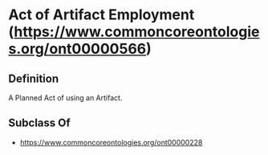 # Act of Artifact Employment (https://www.commoncoreontologies.org/ont00000566)

## Definition
A Planned Act of using an Artifact.

## Subclass Of
- https://www.commoncoreontologies.org/ont00000228

